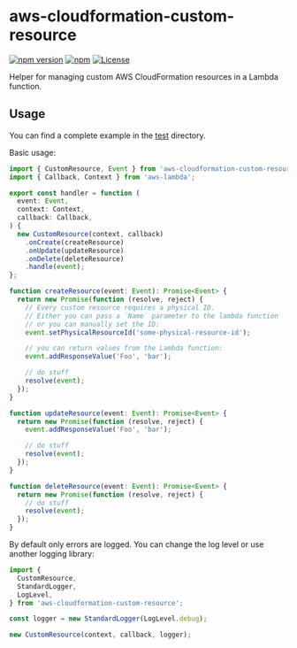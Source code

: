 # aws-cloudformation-custom-resource

[![npm version](https://badge.fury.io/js/aws-cloudformation-custom-resource.svg)][npm]
[![npm](https://img.shields.io/npm/dt/aws-cloudformation-custom-resource)][npm]
[![License](https://img.shields.io/github/license/udondan/aws-cloudformation-custom-resource)][license]

Helper for managing custom AWS CloudFormation resources in a Lambda function.

## Usage

You can find a complete example in the [test](test) directory.

Basic usage:

```typescript
import { CustomResource, Event } from 'aws-cloudformation-custom-resource';
import { Callback, Context } from 'aws-lambda';

export const handler = function (
  event: Event,
  context: Context,
  callback: Callback,
) {
  new CustomResource(context, callback)
    .onCreate(createResource)
    .onUpdate(updateResource)
    .onDelete(deleteResource)
    .handle(event);
};

function createResource(event: Event): Promise<Event> {
  return new Promise(function (resolve, reject) {
    // Every custom resource requires a physical ID.
    // Either you can pass a `Name` parameter to the lambda function
    // or you can manually set the ID:
    event.setPhysicalResourceId('some-physical-resource-id');

    // you can return values from the Lambda function:
    event.addResponseValue('Foo', 'bar');

    // do stuff
    resolve(event);
  });
}

function updateResource(event: Event): Promise<Event> {
  return new Promise(function (resolve, reject) {
    event.addResponseValue('Foo', 'bar');

    // do stuff
    resolve(event);
  });
}

function deleteResource(event: Event): Promise<Event> {
  return new Promise(function (resolve, reject) {
    // do stuff
    resolve(event);
  });
}
```

By default only errors are logged. You can change the log level or use another logging library:

```typescript
import {
  CustomResource,
  StandardLogger,
  LogLevel,
} from 'aws-cloudformation-custom-resource';

const logger = new StandardLogger(LogLevel.debug);

new CustomResource(context, callback, logger);
```

[npm]: https://www.npmjs.com/package/aws-cloudformation-custom-resource
[license]: https://github.com/udondan/aws-cloudformation-custom-resource/blob/main/LICENSE
